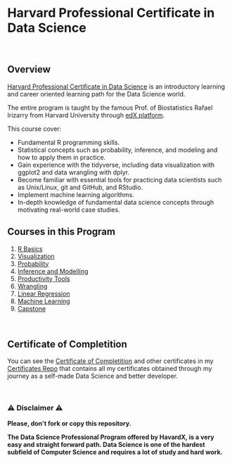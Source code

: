 # Harvard Professional Certificate in Data Science

<br/>

## Overview
[Harvard Professional Certificate in Data Science](https://www.edx.org/course/r-basics-2) is an introductory learning and career oriented learning path for the Data Science world.  

The entire program is taught by the famous Prof. of Biostatistics Rafael Irizarry from Harvard University through [edX platform](https://www.edx.org).

This course cover:
- Fundamental R programming skills.
- Statistical concepts such as probability, inference, and modeling and how to apply them in practice.
- Gain experience with the tidyverse, including data visualization with ggplot2 and data wrangling with dplyr.
- Become familiar with essential tools for practicing data scientists such as Unix/Linux, git and GitHub, and RStudio.
- Implement machine learning algorithms.
- In-depth knowledge of fundamental data science concepts through motivating real-world case studies.

## Courses in this Program

1) [R Basics](./01%20-%20PH125.1x%20-%20R%20Basics)
2) [Visualization](./02%20-%20PH125.2x%20-%20Visualization)
3) [Probability](./03%20-%20PH125.3x%20-%20Probability)
4) [Inference and Modelling](./04%20-%20PH125.4x%20-%20Inference%20and%20Modelling)
5) [Productivity Tools](./05%20-%20PH125.5x%20-%20Productivity%20Tools)
6) [Wrangling](./06%20-%20PH125.6x%20-%20Wrangling)
7) [Linear Regression](./07%20-%20PH125.7x%20-%20Linear%20Regression)
8) [Machine Learning](./08%20-%20PH125.8x%20-%20Machine%20Learning)
9) [Capstone](./09%20-%20PH125.9x%20-%20Capstone)

<br/>

## Certificate of Completition
You can see the [Certificate of Completition](https://github.com/AlessandroCorradini/Certificates/blob/master/Edx%20-%20Harvard%20University%20-%20PH525.1x%20Statistics%20and%20R.pdf) and other certificates in my [Certificates Repo](https://github.com/AlessandroCorradini/Certificates) that contains all my certificates obtained through my journey as a self-made Data Science and better developer.

<br/>

### ⚠️ Disclaimer ⚠️
**Please, don't fork or copy this repository.**

**The Data Science Professional Program offered by HavardX, is a very easy and straight forward path. Data Science is one of the hardest subfield of Computer Science and requires a lot of study and hard work.**

